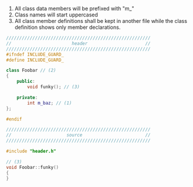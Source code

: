 1. All class data members will be prefixed with "m_"
2. Class names will start uppercased
3. All class member definitions shall be kept in another file while the class definition shows only member declarations.

```C++
///////////////////////////////////////////////////////
//                       header                      //
///////////////////////////////////////////////////////
#ifndef INCLUDE_GUARD_
#define INCLUDE_GUARD_

class Foobar // (2)
{
    public:
        void funky(); // (3)

    private:
        int m_baz; // (1)
};

#endif
```


```C++ 
///////////////////////////////////////////////////////
//                     source                        //
///////////////////////////////////////////////////////

#include "header.h"

// (3)
void Foobar::funky()
{
} 
```
